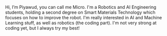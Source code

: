 Hi, I’m Piyawud, you can call me Micro. 
I'm a Robotics and AI Engineering students, holding a second degree on Smart Materials Technology which focuses on how to improve the robot.
I'm really interested in AI and Machine Learning stuff, as well as robotics (the coding part).
I'm not very strong at coding yet, but I always try my best!

